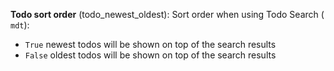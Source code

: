 **Todo sort order** (todo_newest_oldest): Sort order when using Todo Search ( `mdt`):

* `True` newest todos will be shown on top of the search results
* `False` oldest todos will be shown on top of the search results